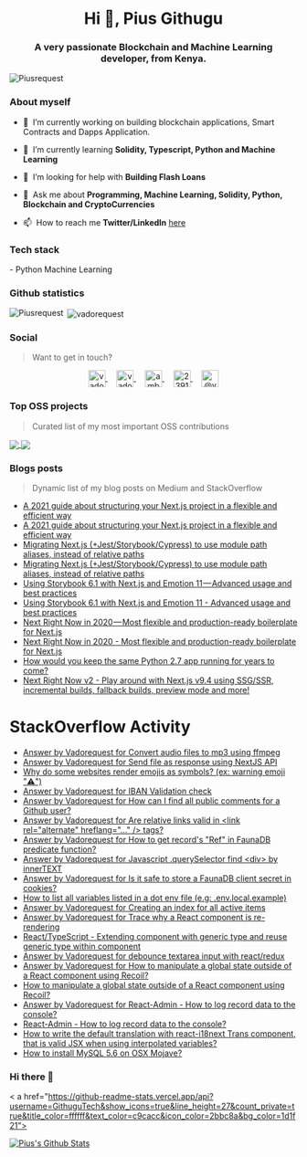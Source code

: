 <h1 align="center"> Hi 👋, Pius Githugu </h1>
<h3 align="center">A very passionate Blockchain and Machine Learning developer, from Kenya. </h3>

<p align="left">
  <img src="https://komarev.com/ghpvc/?username=githugutech" alt="Piusrequest" />
</p>

### About myself

- 🔭&nbsp;&nbsp;I’m currently working on building blockchain applications, Smart Contracts and Dapps Application.
- 🌱&nbsp;&nbsp;I’m currently learning **Solidity, Typescript, Python and Machine Learning**

- 🤝&nbsp;&nbsp;I’m looking for help with **Building Flash Loans**

- 💬&nbsp;&nbsp;Ask me about **Programming, Machine Learning, Solidity, Python, Blockchain and CryptoCurrencies**

- 📫&nbsp;&nbsp;How to reach me **Twitter/LinkedIn** [here](https://twitter.com/_tecksky)

### Tech stack


<p align="left">
- Python
  Machine Learning
</p>

### Github statistics

<p>
  <img align="left" src="https://github-readme-stats.vercel.app/api/top-langs/?username=githugutech&layout=compact&hide=php,smarty&bg_color=30,e96443,904e95&title_color=fff&text_color=fff" alt="Piusrequest" />&nbsp;<img align="center" src="https://github-readme-stats.vercel.app/api?username=githugutech&show_icons=true&count_private=true&show_icons=true&hide=php&bg_color=30,e96443,904e95&title_color=fff&text_color=fff" alt="vadorequest" />
</p>




### Social

> Want to get in touch?

<p align="center">
  <a href="https://dev.to/vadorequest" target="blank">
    <img align="center" src="https://cdn.jsdelivr.net/npm/simple-icons@3.0.1/icons/dev-dot-to.svg" alt="vadorequest" height="30" width="30" />
  </a>&nbsp;&nbsp;&nbsp;
  <a href="https://twitter.com/_tecksky" target="blank">
    <img align="center" src="https://cdn.jsdelivr.net/npm/simple-icons@3.0.1/icons/twitter.svg" alt="vadorequest" height="30" width="30" />
  </a>&nbsp;&nbsp;&nbsp;
  <a href="https://linkedin.com/in/ambroise-dhenain" target="blank">
    <img align="center" src="https://cdn.jsdelivr.net/npm/simple-icons@3.0.1/icons/linkedin.svg" alt="ambroise-dhenain" height="30" width="30" />
  </a>&nbsp;&nbsp;&nbsp;
  <a href="https://stackoverflow.com/users/2391795" target="blank">
    <img align="center" src="https://cdn.jsdelivr.net/npm/simple-icons@3.0.1/icons/stackoverflow.svg" alt="2391795" height="30" width="30" />
  </a>&nbsp;&nbsp;&nbsp;
  <a href="https://medium.com/@vadorequest" target="blank">
    <img align="center" src="https://cdn.jsdelivr.net/npm/simple-icons@3.0.1/icons/medium.svg" alt="@vadorequest" height="30" width="30" />
  </a>
</p>

### Top OSS projects

> Curated list of my most important OSS contributions

<a href="https://github.com/UnlyEd/next-right-now">
  <img align="center" src="https://github-readme-stats.vercel.app/api/pin/?username=unlyed&repo=next-right-now" />
</a>

<a href="https://github.com/UnlyEd/next-typescript-api-zeit-boilerplate">
  <img align="center" src="https://github-readme-stats.vercel.app/api/pin/?username=unlyed&repo=next-typescript-api-zeit-boilerplate" />
</a>


### Blogs posts

> Dynamic list of my blog posts on Medium and StackOverflow

<!-- BLOG-POST-LIST:START -->
- [A 2021 guide about structuring your Next.js project in a flexible and efficient way](https://medium.com/unly-org/a-2021-guide-about-structuring-your-next-js-project-in-a-flexible-and-efficient-way-b5459a2a946e?source=rss-3e4790365c74------2)
- [A 2021 guide about structuring your Next.js project in a flexible and efficient way](https://dev.to/vadorequest/a-2021-guide-about-structuring-your-next-js-project-in-a-flexible-and-efficient-way-472)
- [Migrating Next.js &lpar;+Jest/Storybook/Cypress&rpar; to use module path aliases, instead of relative paths](https://medium.com/unly-org/migrating-next-js-jest-storybook-cypress-to-use-module-path-aliases-instead-of-relative-paths-5b7d62c5e9cb?source=rss-3e4790365c74------2)
- [Migrating Next.js &lpar;+Jest/Storybook/Cypress&rpar; to use module path aliases, instead of relative paths](https://dev.to/vadorequest/migrating-next-js-jest-storybook-cypress-to-use-module-path-aliases-instead-of-relative-paths-d9a)
- [Using Storybook 6.1 with Next.js and Emotion 11 — Advanced usage and best practices](https://medium.com/unly-org/using-storybook-6-1-with-next-js-and-emotion-11-advanced-usage-and-best-practices-77a73db46bdb?source=rss-3e4790365c74------2)
- [Using Storybook 6.1 with Next.js and Emotion 11 - Advanced usage and best practices](https://dev.to/vadorequest/using-storybook-6-1-with-next-js-and-emotion-11-advanced-usage-and-best-practices-263h)
- [Next Right Now in 2020 — Most flexible and production-ready boilerplate for Next.js](https://medium.com/unly-org/next-right-now-in-2020-most-flexible-and-production-ready-boilerplate-for-next-js-c7e39bf1474?source=rss-3e4790365c74------2)
- [Next Right Now in 2020 - Most flexible and production-ready boilerplate for Next.js](https://dev.to/vadorequest/next-right-now-in-2020-most-flexible-and-production-ready-boilerplate-for-next-js-3hkk)
- [How would you keep the same Python 2.7 app running for years to come?](https://dev.to/vadorequest/how-would-you-keep-the-same-python-2-7-app-running-for-years-to-come-2bj)
- [Next Right Now v2 - Play around with Next.js v9.4 using SSG/SSR, incremental builds, fallback builds, preview mode and more!](https://dev.to/vadorequest/next-right-now-v2-play-around-with-next-js-v9-4-using-ssg-ssr-incremental-builds-fallback-builds-preview-mode-and-more-ood)
<!-- BLOG-POST-LIST:END -->

# StackOverflow Activity
<!-- STACKOVERFLOW:START -->
- [Answer by Vadorequest for Convert audio files to mp3 using ffmpeg](https://stackoverflow.com/questions/3255674/convert-audio-files-to-mp3-using-ffmpeg/70449834#70449834)
- [Answer by Vadorequest for Send file as response using NextJS API](https://stackoverflow.com/questions/63066985/send-file-as-response-using-nextjs-api/70089343#70089343)
- [Why do some websites render emojis as symbols? &lpar;ex: warning emoji &quot;⚠️&quot;&rpar;](https://stackoverflow.com/questions/69809016/why-do-some-websites-render-emojis-as-symbols-ex-warning-emoji-%ef%b8%8f)
- [Answer by Vadorequest for IBAN Validation check](https://stackoverflow.com/questions/21928083/iban-validation-check/69498676#69498676)
- [Answer by Vadorequest for How can I find all public comments for a Github user?](https://stackoverflow.com/questions/39568301/how-can-i-find-all-public-comments-for-a-github-user/67713052#67713052)
- [Answer by Vadorequest for Are relative links valid in &lt;link rel=&quot;alternate&quot; hreflang=&quot;...&quot; /&gt; tags?](https://stackoverflow.com/questions/28291574/are-relative-links-valid-in-link-rel-alternate-hreflang-tags/67476915#67476915)
- [Answer by Vadorequest for How to get record&#39;s &quot;Ref&quot; in FaunaDB predicate function?](https://stackoverflow.com/questions/67418091/how-to-get-records-ref-in-faunadb-predicate-function/67418593#67418593)
- [Answer by Vadorequest for Javascript .querySelector find &lt;div&gt; by innerTEXT](https://stackoverflow.com/questions/37098405/javascript-queryselector-find-div-by-innertext/67398903#67398903)
- [Answer by Vadorequest for Is it safe to store a FaunaDB client secret in cookies?](https://stackoverflow.com/questions/67185927/is-it-safe-to-store-a-faunadb-client-secret-in-cookies/67191026#67191026)
- [How to list all variables listed in a dot env file &lpar;e.g: .env.local.example&rpar;](https://stackoverflow.com/questions/66950285/how-to-list-all-variables-listed-in-a-dot-env-file-e-g-env-local-example)
- [Answer by Vadorequest for Creating an index for all active items](https://stackoverflow.com/questions/66825397/creating-an-index-for-all-active-items/66830880#66830880)
- [Answer by Vadorequest for Trace why a React component is re-rendering](https://stackoverflow.com/questions/41004631/trace-why-a-react-component-is-re-rendering/66604983#66604983)
- [React/TypeScript - Extending component with generic type and reuse generic type within component](https://stackoverflow.com/questions/66398473/react-typescript-extending-component-with-generic-type-and-reuse-generic-type)
- [Answer by Vadorequest for debounce textarea input with react/redux](https://stackoverflow.com/questions/43709356/debounce-textarea-input-with-react-redux/66199329#66199329)
- [Answer by Vadorequest for How to manipulate a global state outside of a React component using Recoil?](https://stackoverflow.com/questions/66107118/how-to-manipulate-a-global-state-outside-of-a-react-component-using-recoil/66175616#66175616)
- [How to manipulate a global state outside of a React component using Recoil?](https://stackoverflow.com/questions/66107118/how-to-manipulate-a-global-state-outside-of-a-react-component-using-recoil)
- [Answer by Vadorequest for React-Admin - How to log record data to the console?](https://stackoverflow.com/questions/60592417/react-admin-how-to-log-record-data-to-the-console/60592484#60592484)
- [React-Admin - How to log record data to the console?](https://stackoverflow.com/questions/60592417/react-admin-how-to-log-record-data-to-the-console)
- [How to write the default translation with react-i18next Trans component, that is valid JSX when using interpolated variables?](https://stackoverflow.com/questions/59643243/how-to-write-the-default-translation-with-react-i18next-trans-component-that-is)
- [How to install MySQL 5.6 on OSX Mojave?](https://stackoverflow.com/questions/54935512/how-to-install-mysql-5-6-on-osx-mojave)
<!-- STACKOVERFLOW:END -->




















### Hi there 👋

< a href="https://github-readme-stats.vercel.app/api?username=GithuguTech&show_icons=true&line_height=27&count_private=true&title_color=ffffff&text_color=c9cacc&icon_color=2bbc8a&bg_color=1d1f21">
</a>

<a href="https://github.com/Githugutech/githugutech">
   <img align="center src="https://github-readme-stats.vercel.app/api?
                                                                    username=GithugTech&show_icons=true&line_height=27&count_private=true&title_color=ffffff&text_color=c9cacc&icon_color=2bbc8a&bg_color=1d1f21" alt="Pius's Github Stats" />
</a>                                                                                                                             

<!--
**Githugutech/githugutech** is a ✨ _special_ ✨ repository because its `README.md` (this file) appears on your GitHub profile.

Here are some ideas to get you started:

- 🔭 I’m currently working on ...
- 🌱 I’m currently learning ...
- 👯 I’m looking to collaborate on ...
- 🤔 I’m looking for help with ...
- 💬 Ask me about ...
- 📫 How to reach me: ...
- 😄 Pronouns: ...
- ⚡ Fun fact: ...
-->
